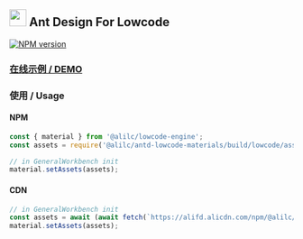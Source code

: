 <h2><img width="30" src="https://gw.alipayobjects.com/zos/rmsportal/KDpgvguMpGfqaHPjicRK.svg"> Ant Design For Lowcode</h2>

[![NPM version][npm-image-antd]][npm-url-antd]

### [在线示例 / DEMO](https://alifd.alicdn.com/npm/@alilc/antd-lowcode-materials@1.0.6/build/lowcode/index.html)

### 使用 / Usage
#### NPM
```js
const { material } from '@alilc/lowcode-engine';
const assets = require('@alilc/antd-lowcode-materials/build/lowcode/assets-prod.json');

// in GeneralWorkbench init
material.setAssets(assets);
```

#### CDN
```js
// in GeneralWorkbench init
const assets = await (await fetch(`https://alifd.alicdn.com/npm/@alilc/antd-lowcode-materials@1.0.6/build/lowcode/assets-prod.json`)).json();
material.setAssets(assets);
```

[npm-image-antd]: https://img.shields.io/npm/v/@alilc/antd-lowcode-materials.svg?style=flat-square
[npm-url-antd]: http://npmjs.org/package/@alilc/antd-lowcode-materials
